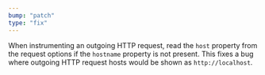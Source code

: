 ```yaml
---
bump: "patch"
type: "fix"
---
```


When instrumenting an outgoing HTTP request, read the `host` property from the request options if the `hostname` property is not present. This fixes a bug where outgoing HTTP request hosts would be shown as `http://localhost`. 
